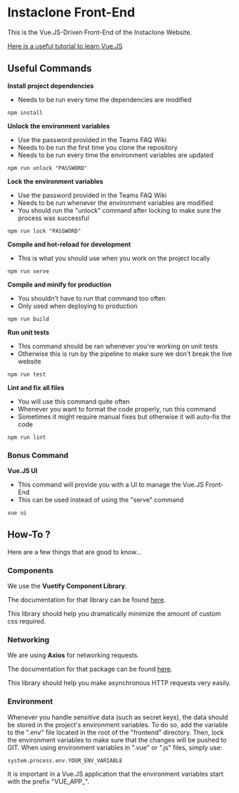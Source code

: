 # Instaclone Front-End

This is the Vue.JS-Driven Front-End of the Instaclone Website.

[Here is a useful tutorial to learn Vue.JS](https://www.youtube.com/watch?v=Wy9q22isx3U)

## Useful Commands

**Install project dependencies**

- Needs to be run every time the dependencies are modified

```
npm install
```

**Unlock the environment variables**

- Use the password provided in the Teams FAQ Wiki
- Needs to be run the first time you clone the repository
- Needs to be run every time the environment variables are updated

```
npm run unlock "PASSWORD"
```

**Lock the environment variables**

- Use the password provided in the Teams FAQ Wiki
- Needs to be run whenever the environment variables are modified
- You should run the "unlock" command after locking to make sure the process was successful

```
npm run lock "PASSWORD"
```

**Compile and hot-reload for development**

- This is what you should use when you work on the project locally

```
npm run serve
```

**Compile and minify for production**

- You shouldn't have to run that command too often
- Only used when deploying to production

```
npm run build
```

**Run unit tests**

- This command should be ran whenever you're working on unit tests
- Otherwise this is run by the pipeline to make sure we don't break the live website

```
npm run test
```

**Lint and fix all files**

- You will use this command quite often
- Whenever you want to format the code properly, run this command
- Sometimes it might require manual fixes but otherwise it will auto-fix the code

```
npm run lint
```

### Bonus Command

**Vue.JS UI**

- This command will provide you with a UI to manage the Vue.JS Front-End
- This can be used instead of using the "serve" command

```
vue ui
```

## How-To ?

Here are a few things that are good to know...

### Components

We use the **Vuetify Component Library**.

The documentation for that library can be found [here](https://vuetifyjs.com/en/components/api-explorer).

This library should help you dramatically minimize the amount of custom css required.

### Networking

We are using **Axios** for networking requests.

The documentation for that package can be found [here](https://github.com/axios/axios).

This library should help you make asynchronous HTTP requests very easily.

### Environment

Whenever you handle sensitive data (such as secret keys), the data should be stored in
the project's environment variables. To do so, add the variable to the ".env" file
located in the root of the "frontend" directory. Then, lock the environment variables
to make sure that the changes will be pushed to GIT. When using environment variables
in ".vue" or ".js" files, simply use:

```
system.process.env.YOUR_ENV_VARIABLE
```

It is important in a Vue.JS application that the environment variables start with the
prefix "VUE_APP_".
